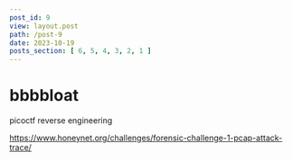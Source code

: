 ```yaml
---
post_id: 9
view: layout.post
path: /post-9
date: 2023-10-19
posts_section: [ 6, 5, 4, 3, 2, 1 ]
---
```


# bbbbloat

picoctf reverse engineering 

https://www.honeynet.org/challenges/forensic-challenge-1-pcap-attack-trace/